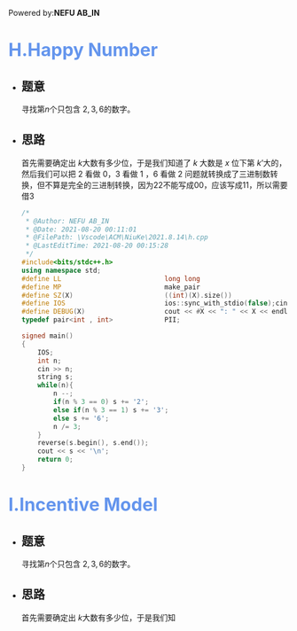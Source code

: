 Powered by:**NEFU AB_IN**

# <font color=#6495ED size=6>H.Happy Number</font>

* ## 题意

  寻找第$n$个只包含 $2,3,6$的数字。

* ## 思路

  首先需要确定出 $k$​ 大数有多少位，于是我们知道了 $k$ 大数是 $x$ 位下第 $k’$大的，然后我们可以把 $2$ 看做 $0$，$3$ 看做 $1$ ，$6$ 看做 $2$ 问题就转换成了三进制数转换，但不算是完全的三进制转换，因为$22$不能写成$00$，应该写成$11$，所以需要借$3$
  
  ```cpp
  /*
   * @Author: NEFU AB_IN
   * @Date: 2021-08-20 00:11:01
   * @FilePath: \Vscode\ACM\NiuKe\2021.8.14\h.cpp
   * @LastEditTime: 2021-08-20 00:15:28
   */
  #include<bits/stdc++.h>
  using namespace std;
  #define LL                          long long
  #define MP                          make_pair
  #define SZ(X)                       ((int)(X).size())
  #define IOS                         ios::sync_with_stdio(false);cin.tie(0);cout.tie(0);
  #define DEBUG(X)                    cout << #X << ": " << X << endl;
  typedef pair<int , int>             PII;
  
  signed main()
  {
      IOS;
      int n;
      cin >> n;
      string s;
      while(n){
          n --;
          if(n % 3 == 0) s += '2';
          else if(n % 3 == 1) s += '3';
          else s += '6'; 
          n /= 3;
      }   
      reverse(s.begin(), s.end());
      cout << s << '\n';
      return 0;
  }
  ```





# <font color=#6495ED size=6>I.Incentive Model</font>

* ## 题意

  寻找第$n$个只包含 $2,3,6$的数字。

* ## 思路

  首先需要确定出 $k$​ 大数有多少位，于是我们知